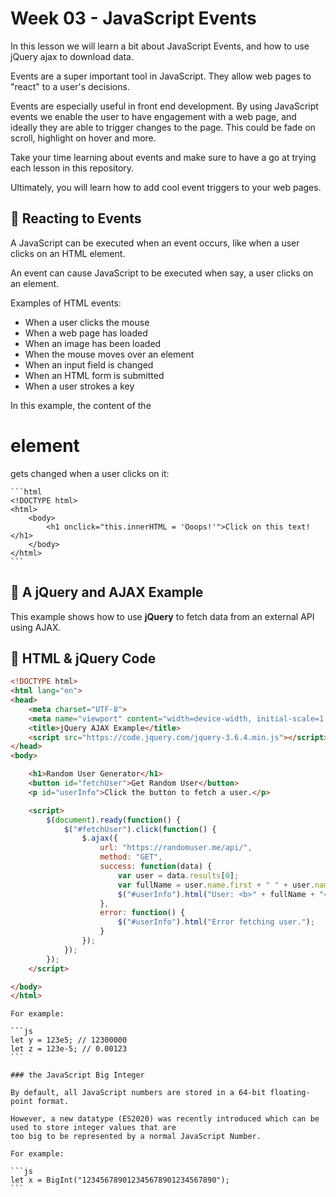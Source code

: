# Week 03 - JavaScript Events

In this lesson we will learn a bit about JavaScript Events,  and how to use jQuery ajax to download data.

Events are a super important tool in JavaScript. They allow web pages to "react" to a user's decisions.

Events are especially useful in front end development. By using JavaScript events we enable the user to have engagement with a web page,  and ideally they are able to trigger changes to the page. This could be fade on scroll, highlight on hover and more. 

Take your time learning about events and make sure to have a go at trying each lesson in this repository. 

Ultimately,  you will learn how to add cool event triggers to your web pages.  

## 📌 Reacting to Events

A JavaScript can be executed when an event occurs, like when a user clicks on an HTML element. 

An event can cause JavaScript to be executed when say,  a user clicks on an element.

Examples of HTML events:

-   When a user clicks the mouse
-   When a web page has loaded
-   When an image has been loaded
-   When the mouse moves over an element
-   When an input field is changed
-   When an HTML form is submitted
-   When a user strokes a key

In this example, the content of the <h1> element </h1> gets  changed when a user clicks on it:

    ```html
    <!DOCTYPE html>
    <html>
        <body>
            <h1 onclick="this.innerHTML = 'Ooops!'">Click on this text!</h1>
        </body>
    </html>
    ```




## 📌 A jQuery and AJAX Example

This example shows how to use **jQuery** to fetch data from an external API using AJAX.

## 📜 HTML & jQuery Code
```html
<!DOCTYPE html>
<html lang="en">
<head>
    <meta charset="UTF-8">
    <meta name="viewport" content="width=device-width, initial-scale=1.0">
    <title>jQuery AJAX Example</title>
    <script src="https://code.jquery.com/jquery-3.6.4.min.js"></script>
</head>
<body>

    <h1>Random User Generator</h1>
    <button id="fetchUser">Get Random User</button>
    <p id="userInfo">Click the button to fetch a user.</p>

    <script>
        $(document).ready(function() {
            $("#fetchUser").click(function() {
                $.ajax({
                    url: "https://randomuser.me/api/",
                    method: "GET",
                    success: function(data) {
                        var user = data.results[0];
                        var fullName = user.name.first + " " + user.name.last;
                        $("#userInfo").html("User: <b>" + fullName + "</b>");
                    },
                    error: function() {
                        $("#userInfo").html("Error fetching user.");
                    }
                });
            });
        });
    </script>

</body>
</html>
```



    For example:

    ```js
    let y = 123e5; // 12300000
    let z = 123e-5; // 0.00123
    ```

    ### the JavaScript Big Integer

    By default, all JavaScript numbers are stored in a 64-bit floating-point format.

    However, a new datatype (ES2020) was recently introduced which can be used to store integer values that are
    too big to be represented by a normal JavaScript Number.

    For example:

    ```js
    let x = BigInt("123456789012345678901234567890");
    ```

